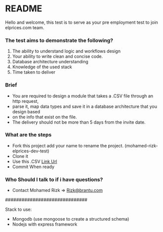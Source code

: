 # README #

Hello and welcome, this test is to serve as your pre employment test to join elprices.com team. 

### The test aims to demonstrate the following? ###

1. The ability to understand logic and workflows design
2. Your ability to write clean and concise code.
3. Database architecture understanding
4. Knowledge of the used stack
5. Time taken to deliver

### Brief ###

* You are required to design a module that takes a .CSV file through an http request, 
* parse it, map data types and save it in a database architecture that you design based 
* on the info that exist on the file. 
* The delivery should not be more than 5 days from the invite date. 

### What are the steps ###

* Fork this project add your name to rename the project. (mohamed-rizk-elprices-dev-test)
* Clone it
* Use this .CSV [Link Url](http://pf.tradedoubler.com/export/export?myFeed=14684056582845810&myFormat=14684056582845810 ) 
* Commit When ready

### Who Should I talk to if i have questions? ###

* Contact Mohamed Rizk  => Rizk@brantu.com









##############################



Stack to use: 
- Mongodb (use mongoose to create a structured schema)
- Nodejs with express framework